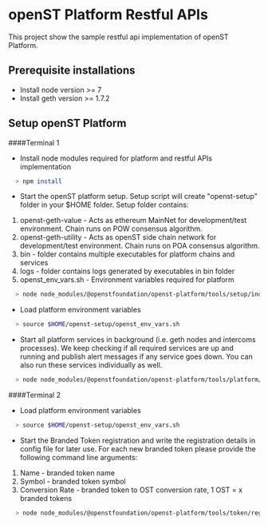 # openST Platform Restful APIs

This project show the sample restful api implementation of openST Platform.

## Prerequisite installations 

* Install node version >= 7
* Install geth version >= 1.7.2

## Setup openST Platform

####Terminal 1

* Install node modules required for platform and restful APIs implementation

```bash
  > npm install
```

* Start the openST platform setup. Setup script will create "openst-setup" folder in your $HOME folder. Setup folder contains:

1. openst-geth-value - Acts as ethereum MainNet for development/test environment. Chain runs on POW consensus algorithm.
2. openst-geth-utility - Acts as openST side chain network for development/test environment. Chain runs on POA consensus algorithm.  
3. bin - folder contains multiple executables for platform chains and services
4. logs - folder contains logs generated by executables in bin folder
5. openst_env_vars.sh - Environment variables required for platform

```bash
  > node node_modules/@openstfoundation/openst-platform/tools/setup/index.js
```

* Load platform environment variables  

```bash
  > source $HOME/openst-setup/openst_env_vars.sh
```

* Start all platform services in background (i.e. geth nodes and intercoms processes). We keep checking if all required services are up and running and publish alert messages if any service goes down. You can also run these services individually as well.   
```bash
  > node node_modules/@openstfoundation/openst-platform/tools/platform/start_services.js
```

####Terminal 2

* Load platform environment variables  

```bash
  > source $HOME/openst-setup/openst_env_vars.sh
```

* Start the Branded Token registration and write the registration details in config file for later use. For each new branded token please provide the following command line arguments:
1. Name - branded token name
2. Symbol - branded token symbol
3. Conversion Rate - branded token to OST conversion rate, 1 OST = x branded tokens

```bash
  > node node_modules/@openstfoundation/openst-platform/tools/token/register.js "ACME Coin" "ACME" 10
```